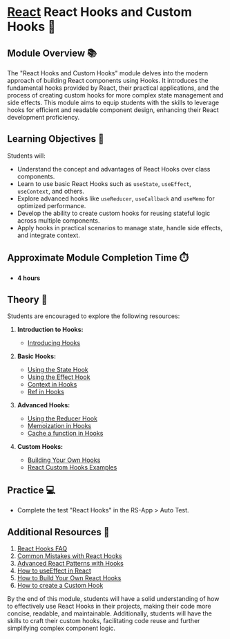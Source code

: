 # [React](../../) React Hooks and Custom Hooks 🎣

## Module Overview 📚

The "React Hooks and Custom Hooks" module delves into the modern approach of building React components using Hooks. It introduces the fundamental hooks provided by React, their practical applications, and the process of creating custom hooks for more complex state management and side effects. This module aims to equip students with the skills to leverage hooks for efficient and readable component design, enhancing their React development proficiency.

## Learning Objectives 🎯

Students will:

- Understand the concept and advantages of React Hooks over class components.
- Learn to use basic React Hooks such as `useState`, `useEffect`, `useContext`, and others.
- Explore advanced hooks like `useReducer`, `useCallback` and `useMemo` for optimized performance.
- Develop the ability to create custom hooks for reusing stateful logic across multiple components.
- Apply hooks in practical scenarios to manage state, handle side effects, and integrate context.

## Approximate Module Completion Time ⏱️

- **4 hours**

## Theory 📖

Students are encouraged to explore the following resources:

1. **Introduction to Hooks:**

   - [Introducing Hooks](https://react.dev/reference/react/hooks)

2. **Basic Hooks:**

   - [Using the State Hook](https://react.dev/reference/react/useState)
   - [Using the Effect Hook](https://react.dev/reference/react/useEffect)
   - [Context in Hooks](https://react.dev/reference/react/useContext)
   - [Ref in Hooks](https://react.dev/reference/react/useRef)

3. **Advanced Hooks:**

   - [Using the Reducer Hook](https://react.dev/reference/react/useReducer)
   - [Memoization in Hooks](https://react.dev/reference/react/useMemo)
   - [Cache a function in Hooks](https://react.dev/reference/react/useCallback)

4. **Custom Hooks:**

   - [Building Your Own Hooks](https://react.dev/learn/reusing-logic-with-custom-hooks#custom-hooks-sharing-logic-between-components)
   - [React Custom Hooks Examples](https://usehooks.com/)

## Practice 💻

- Complete the test "React Hooks" in the RS-App > Auto Test.

## Additional Resources 📘

1. [React Hooks FAQ](https://reactjs.org/docs/hooks-faq.html)
2. [Common Mistakes with React Hooks](https://overreacted.io/a-complete-guide-to-useeffect/)
3. [Advanced React Patterns with Hooks](https://kentcdodds.com/blog/advanced-react-component-patterns)
4. [How to useEffect in React](https://www.robinwieruch.de/react-useeffect-hook/)
5. [How to Build Your Own React Hooks](https://www.freecodecamp.org/news/how-to-create-react-hooks/)
6. [How to create a Custom Hook](https://www.robinwieruch.de/react-custom-hook/)

By the end of this module, students will have a solid understanding of how to effectively use React Hooks in their projects, making their code more concise, readable, and maintainable. Additionally, students will have the skills to craft their custom hooks, facilitating code reuse and further simplifying complex component logic.
